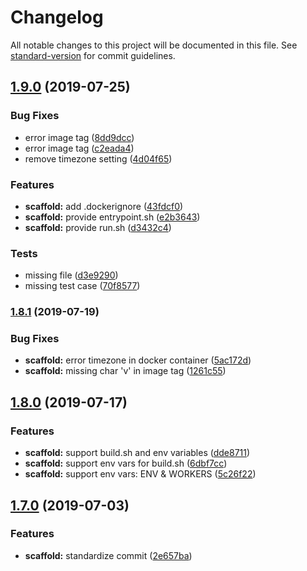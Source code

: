 # Changelog

All notable changes to this project will be documented in this file. See [standard-version](https://github.com/conventional-changelog/standard-version) for commit guidelines.

## [1.9.0](https://github.com/deepexi/generator-deepexi-eggjs/compare/v1.8.1...v1.9.0) (2019-07-25)


### Bug Fixes

* error image tag ([8dd9dcc](https://github.com/deepexi/generator-deepexi-eggjs/commit/8dd9dcc))
* error image tag ([c2eada4](https://github.com/deepexi/generator-deepexi-eggjs/commit/c2eada4))
* remove timezone setting ([4d04f65](https://github.com/deepexi/generator-deepexi-eggjs/commit/4d04f65))


### Features

* **scaffold:** add .dockerignore ([43fdcf0](https://github.com/deepexi/generator-deepexi-eggjs/commit/43fdcf0))
* **scaffold:** provide entrypoint.sh ([e2b3643](https://github.com/deepexi/generator-deepexi-eggjs/commit/e2b3643))
* **scaffold:** provide run.sh ([d3432c4](https://github.com/deepexi/generator-deepexi-eggjs/commit/d3432c4))


### Tests

* missing file ([d3e9290](https://github.com/deepexi/generator-deepexi-eggjs/commit/d3e9290))
* missing test case ([70f8577](https://github.com/deepexi/generator-deepexi-eggjs/commit/70f8577))



### [1.8.1](https://github.com/deepexi/generator-deepexi-eggjs/compare/v1.8.0...v1.8.1) (2019-07-19)


### Bug Fixes

* **scaffold:** error timezone in docker container ([5ac172d](https://github.com/deepexi/generator-deepexi-eggjs/commit/5ac172d))
* **scaffold:** missing char 'v' in image tag ([1261c55](https://github.com/deepexi/generator-deepexi-eggjs/commit/1261c55))



## [1.8.0](https://github.com/deepexi/generator-deepexi-eggjs/compare/v1.7.0...v1.8.0) (2019-07-17)


### Features

* **scaffold:** support build.sh and env variables ([dde8711](https://github.com/deepexi/generator-deepexi-eggjs/commit/dde8711))
* **scaffold:** support env vars for build.sh ([6dbf7cc](https://github.com/deepexi/generator-deepexi-eggjs/commit/6dbf7cc))
* **scaffold:** support env vars: ENV & WORKERS ([5c26f22](https://github.com/deepexi/generator-deepexi-eggjs/commit/5c26f22))



## [1.7.0](https://github.com/deepexi/generator-deepexi-eggjs/compare/v1.6.2...v1.7.0) (2019-07-03)


### Features

* **scaffold:** standardize commit ([2e657ba](https://github.com/deepexi/generator-deepexi-eggjs/commit/2e657ba))
